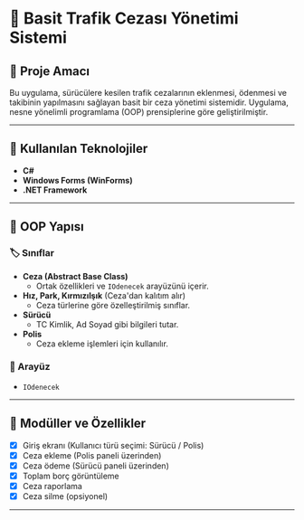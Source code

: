 # 🚨 Basit Trafik Cezası Yönetimi Sistemi

## 📌 Proje Amacı

Bu uygulama, sürücülere kesilen trafik cezalarının eklenmesi, ödenmesi ve takibinin yapılmasını sağlayan basit bir ceza yönetimi sistemidir. Uygulama, nesne yönelimli programlama (OOP) prensiplerine göre geliştirilmiştir.

---

## 🔧 Kullanılan Teknolojiler

- **C#**
- **Windows Forms (WinForms)**
- **.NET Framework**
  

---

## 🧱 OOP Yapısı

### 🏷️ Sınıflar

- **Ceza (Abstract Base Class)**
  - Ortak özellikleri ve `IOdenecek` arayüzünü içerir.
- **Hız, Park, KırmızıIşık** (Ceza'dan kalıtım alır)
  - Ceza türlerine göre özelleştirilmiş sınıflar.
- **Sürücü**
  - TC Kimlik, Ad Soyad gibi bilgileri tutar.
- **Polis**
  - Ceza ekleme işlemleri için kullanılır.

### 💬 Arayüz

- `IOdenecek`
  

---

## 🧪 Modüller ve Özellikler

- [x] Giriş ekranı (Kullanıcı türü seçimi: Sürücü / Polis)
- [x] Ceza ekleme (Polis paneli üzerinden)
- [x] Ceza ödeme (Sürücü paneli üzerinden)
- [x] Toplam borç görüntüleme
- [x] Ceza raporlama 
- [x] Ceza silme (opsiyonel)

---

